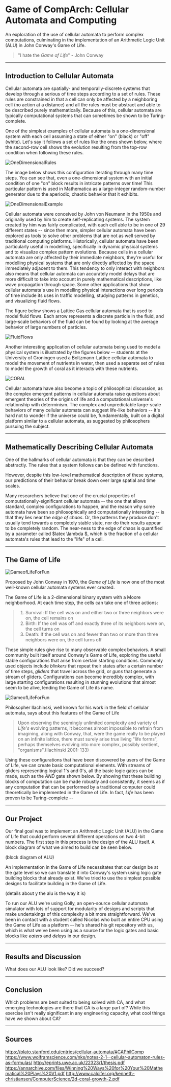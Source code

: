 # Game of CompArch: Cellular Automata and Computing
An exploration of the use of cellular automata to perform complex computations, culminating in the implementation of an
Arithmetic Logic Unit (ALU) in John Conway's Game of Life.

> "I hate the *Game of Life*" - John Conway

- - - -
## Introduction to Cellular Automata
Cellular automata are spatially- and temporally-discrete systems that develop through a serious of time steps according to a set of rules.
These rules are constrained in that a cell can only be affected by a neighboring cell (no action at a distance) and all the
rules must be abstract and able to be described purely mathematically. Because of this, cellular automata are typically computational
systems that can sometimes be shown to be Turing-complete.

One of the simplest examples of cellular automata is a one-dimensional system with each cell assuming a state of either "on" (black)
or "off" (white). Let's say it follows a set of rules like the ones shown below, where the second-row cell shows the evolution resulting
from the top-row condition when following these rules.

![OneDimensionalRules](http://mathworld.wolfram.com/images/eps-gif/ElementaryCA30Rules_750.gif)

The image below shows this configuration iterating through many time steps. You can see that, even a one-dimensional system
with an initial condition of one "on" block results in intricate patterns over time! This particular pattern is used in Mathematica
as a large-integer random-number generator due to the aperiodic, chaotic behavior that it exhibits.

![OneDimensionalExample](http://mathworld.wolfram.com/images/eps-gif/ElementaryCA30_1000.gif)

Cellular automata were conceived by John von Neumann in the 1950s and originally used by him to create self-replicating
systems. The system created by him was fairly complicated, with each cell able to be in one of 29 different states -- since then more,
simpler cellular automata have been explored as tools to solve other problems that are not as well served by traditional computing platforms.
Historically, cellular automata have been particularly useful in modelling, specifically in dynamic physical systems and to visualize complex
pattern evolutions. Because cells in a cellular automata are only affected by their immediate neighbors, they're useful for modelling physical systems that are only directly affected
by the space immediately adjacent to them. This tendency to only interact with neighbors also means that cellular automata can accurately model
delays that are more difficult to take into account in purely mathematical descriptions, like wave propagation through space. Some other applications
that show cellular automata's use in modelling physical interactions over long periods of time include its uses in traffic modelling, studying patterns
in genetics, and visualizing fluid flows.

The figure below shows a Lattice Gas cellular automata that is used to model fluid flows. Each arrow represents a discrete particle in the fluid, and
large-scale behaviors of the fluid can be found by looking at the average behavior of large numbers of particles.

![FluidFlows](https://i.gyazo.com/0769b8f604e874b7204b06622498c46a.png)

Another interesting application of cellular automata being used to model a physical system is illustrated by the figures below -- students at the University
of Groningen used a Boltzmann-Lattice cellular automata to model the movement of nutrients in water, then used a separate set of rules to model the growth of
coral as it interacts with these nutrients.

![CORAL](https://i.gyazo.com/ff0e8594f8fbbf782cb8dc6216e31364.png)

Cellular automata have also become a topic of philosophical discussion, as the complex emergent patterns in cellular automata raise questions about
emergent theories of the origins of life and a computational universe's relationship with determinism. The complex and unpredictable large-scale behaviors
of many cellular automata can suggest life-like behaviors -- it's hard not to wonder if the universe could be, fundamentally, built on a digital platform similar
to a cellular automata, as suggested by philosophers pursuing the subject.  



- - - -
## Mathematically Describing Cellular Automata

One of the hallmarks of cellular automata is that they can be described abstractly. The rules that a system follows can be defined with
functions.

However, despite this low-level mathematical description of these systems, our predictions of their behavior break down over large spatial and
time scales.

Many researchers believe that one of the crucial properties of computationally-significant cellular automata --
the one that allows standard, complex configurations to happen, and the reason why some automata have been
so philosophically and computationally interesting -- is that they lies near the *edge of chaos*. Or, the patterns they produce don't usually tend towards a completely stable state,
nor do their results appear to be completely random. The near-ness to the edge of chaos is quantified by a parameter called $latex \lambda $, which is the fraction of a cellular automata's
rules that lead to the "life" of a cell.


- - - -
## The Game of Life
![GameofLifeForFun](https://media.giphy.com/media/tXlpbXfu7e2Pu/giphy.gif)

Proposed by John Conway in 1970, the *Game of Life* is now one of the most well-known
cellular automata systems ever created.

The Game of Life is a 2-dimensional binary system with a Moore neighborhood. At each time step, the cells can take one of three actions:
> 1. Survival: If the cell was on and either two or three neighbors were on, the cell remains on
> 2. Birth: If the cell was off and exactly three of its neighbors were on, the cell turns on
> 3. Death: If the cell was on and fewer than two or more than three neighbors were on, the cell turns off

These simple rules give rise to many observable complex behaviors. A small community built itself around Conway's Game of Life, exploring the useful
stable configurations that arise from certain starting conditions. Commonly used objects include *blinkers* that repeat their states after a certain
number of time steps, *gliders* that travel across the grid, or *guns* that generate a stream of gliders. Configurations can become incredibly complex,
with large starting configurations resulting in stunning evolutions that almost seem to be alive, lending the Game of Life its name.

![GameofLifeForFun](https://media.giphy.com/media/uet5GfHpSA8mI/giphy.gif)

Philosopher Ilachinski, well known for his work in the field of cellular automata, says about this features of the Game of Life
 > Upon observing the seemingly unlimited complexity and variety of *Life's* evolving patterns, it becomes almost impossible to refrain from imagining,
 > along with Conway, that, were the game really to be played on an infinite lattice, there must surely arise true living "life forms", perhaps themselves
 > evolving into more complex, possibly sentient, "organisms".(Ilachinski 2001: 133)

Using these configurations that have been discovered by users of the Game of Life, we can create basic computational elements. With streams of gliders
representing logical 1's and 0's, all the basic logic gates can be made, such as the *AND* gate shown below. By showing that these building blocks of computation
can be made robustly and consistently, it seems as if any computation that can be performed by a traditional computer could theoretically be implemented in the
Game of Life. In fact, *Life* has been proven to be Turing-complete --

- - - -
## Our Project
Our final goal was to implement an Arithmetic Logic Unit (ALU) in the Game of Life that could perform several different operations on two 4-bit numbers. The first
step in this process is the design of the ALU itself. A block diagram of what we aimed to build can be seen below.

(block diagram of ALU)

An implementation in the Game of Life necessitates that our design be at the gate level so we can translate it into Conway's system using logic gate building blocks
that already exist. We've tried to use the simplest possible designs to facilitate building in the Game of Life.

(details about y the alu is the way it is)

To run our ALU we're using Golly, an open-source cellular automata simulator with lots of support for modularity of designs and scripts that make undertakings
of this complexity a bit more straightforward. We've been in contact with a student called Nicolas who built an entire CPU using the Game of Life as a platform --
he's shared his git repository with us, which is what we've been using as a source for the logic gates and basic blocks like *eaters* and *delays* in our design.


- - - -
## Results and Discussion

What does our ALU look like? Did we succeed?

- - - -
## Conclusion

Which problems are best suited to being solved with CA, and what emerging technologies are there that CA is a large part of?
While this exercise isn't really significant in any engineering capacity, what cool things have we shown about CA?

- - - -
## Sources
https://plato.stanford.edu/entries/cellular-automata/#CAPhilComp
https://www.wolframscience.com/nks/notes-2-1--cellular-automaton-rules-as-formulas/
http://eprints.uwe.ac.uk/22323/1/thesis.pdf
https://annarchive.com/files/Winning%20Ways%20for%20Your%20Mathematical%20Plays%20V1.pdf
http://www.calcifer.org/kenneth-christiansen/ComputerScience/2d-coral-growth-2.pdf
